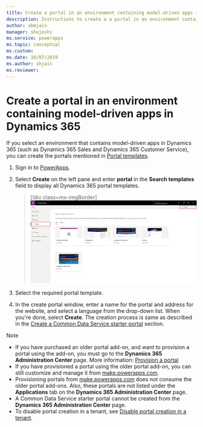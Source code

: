 ```yaml
---
title: Create a portal in an environment containing model-driven apps in Dynamics 365 | Microsoft Docs
description: Instructions to create a a portal in an environment containing model-driven apps in Dynamics 365.
author: sbmjais
manager: shujoshi
ms.service: powerapps
ms.topic: conceptual
ms.custom: 
ms.date: 10/07/2019
ms.author: shjais
ms.reviewer:
---
```


# Create a portal in an environment containing model-driven apps in Dynamics 365

If you select an environment that contains model-driven apps in Dynamics 365 (such as Dynamics 365 Sales and Dynamics 365 Customer Service), you can create the portals mentioned in [Portal templates](portal-templates.md).

1.	Sign in to [PowerApps](http://web.powerapps.com).

2.	Select **Create** on the left pane and enter **portal** in the **Search templates** field to display all Dynamics 365 portal templates.

    > [!div class=mx-imgBorder]
    > ![Dynamics 365 portal templates](media/dynamics-portals.png "Dynamics 365 portal templates")  

3.	Select the required portal template.

4.	In the create portal window, enter a name for the portal and address for the website, and select a language from the drop-down list. When you're done, select **Create**. The creation process is same as described in the [Create a Common Data Service starter portal](create-portal.md) section.

> [!NOTE]
> - If you have purchased an older portal add-on, and want to provision a portal using the add-on, you must go to the **Dynamics 365 Administration Center** page. More information: [Provision a portal](https://docs.microsoft.com/dynamics365/customer-engagement/portals/provision-portal)
> - If you have provisioned a portal using the older portal add-on, you can still customize and manage it from [make.powerapps.com](https://make.powerapps.com).
> - Provisioning portals from [make.powerapps.com](https://make.powerapps.com) does not consume the older portal add-ons. Also, these portals are not listed under the **Applications** tab on the **Dynamics 365 Administration Center** page.
> - A Common Data Service starter portal cannot be created from the **Dynamics 365 Administration Center** page.
> - To disable portal creation in a tenant, see [Disable portal creation in a tenant](create-portal.md#disable-portal-creation-in-a-tenant).

